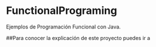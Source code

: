 # FunctionalPrograming
Ejemplos de Programación Funcional con Java.

##Para conocer la explicación de este proyecto puedes ir a 

